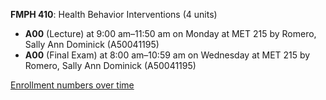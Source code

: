 **FMPH 410**: Health Behavior Interventions (4 units)

- **A00** (Lecture) at 9:00 am–11:50 am on Monday at MET 215 by Romero, Sally Ann Dominick (A50041195)
- **A00** (Final Exam) at 8:00 am–10:59 am on Wednesday at MET 215 by Romero, Sally Ann Dominick (A50041195)

[Enrollment numbers over time](./FMPH410.tsv)
